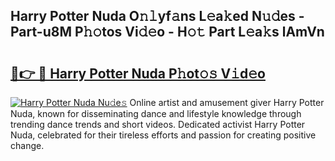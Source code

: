 ## Harry Potter Nuda O𝚗𝚕yf𝚊ns L𝚎a𝚔ed N𝚞𝚍es - Part-u8M P𝚑𝚘tos Vi𝚍𝚎o - H𝚘𝚝 Part L𝚎a𝚔s lAmVn

# <h2><a href="http://kf756g.oniu.top/?m=Harry+Potter+Nuda">🔗👉 🔴 Harry Potter Nuda P𝚑ot𝚘𝚜 V𝚒d𝚎o</a></h2>

[![Harry Potter Nuda Nu𝚍e𝚜](https://i.imgur.com/0qMVB7G.gif)](http://kf756g.oniu.top/?m=Harry+Potter+Nuda)
Online artist and amusement giver Harry Potter Nuda, known for disseminating dance and lifestyle knowledge through trending dance trends and short videos. Dedicated activist Harry Potter Nuda, celebrated for their tireless efforts and passion for creating positive change.  
